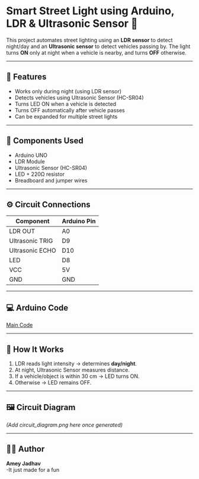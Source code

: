 # Smart Street Light using Arduino, LDR & Ultrasonic Sensor 🚦

This project automates street lighting using an **LDR sensor** to detect night/day and an **Ultrasonic sensor** to detect vehicles passing by. The light turns **ON** only at night when a vehicle is nearby, and turns **OFF** otherwise.

---

## 🧠 Features
- Works only during night (using LDR sensor)
- Detects vehicles using Ultrasonic Sensor (HC-SR04)
- Turns LED ON when a vehicle is detected
- Turns OFF automatically after vehicle passes
- Can be expanded for multiple street lights

---

## 🧰 Components Used
- Arduino UNO  
- LDR Module  
- Ultrasonic Sensor (HC-SR04)  
- LED + 220Ω resistor  
- Breadboard and jumper wires  

---

## ⚙️ Circuit Connections

| Component | Arduino Pin |
|------------|-------------|
| LDR OUT | A0 |
| Ultrasonic TRIG | D9 |
| Ultrasonic ECHO | D10 |
| LED | D8 |
| VCC | 5V |
| GND | GND |

---

## 💻 Arduino Code
[Main Code](https://github.com/AmeySecOps/Smart-Street-Light-Arduino/blob/81b01951b7d2cdd7f92159fc1e57428333bd88b5/CODE/Smart_street_light_project.ino)  


---

## 🧩 How It Works
1. LDR reads light intensity → determines **day/night**.  
2. At night, Ultrasonic Sensor measures distance.  
3. If a vehicle/object is within 30 cm → LED turns ON.  
4. Otherwise → LED remains OFF.  

---

## 🖼️ Circuit Diagram
*(Add circuit_diagram.png here once generated)*

---

## 🧑‍💻 Author
**Amey Jadhav**  
-It just made for a fun   
